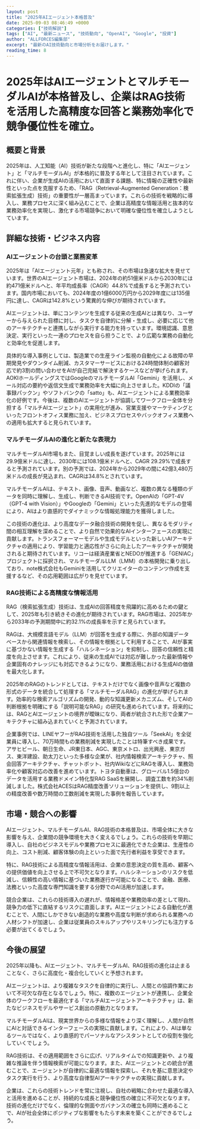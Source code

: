 ```yaml
---
layout: post
title: "2025年AIエージェント本格普及"
date: 2025-09-03 08:46:49 +0000
categories: ["技術解説"]
tags: ["AI", "最新ニュース", "技術動向", "OpenAI", "Google", "投資"]
author: "ALLFORCES編集部"
excerpt: "最新のAI技術動向と市場分析をお届けします。"
reading_time: 8
---
```

# **2025年はAIエージェントとマルチモーダルAIが本格普及し、企業はRAG技術を活用した高精度な回答と業務効率化で競争優位性を確立。**

## 概要と背景

2025年は、人工知能（AI）技術が新たな段階へと進化し、特に「AIエージェント」と「マルチモーダルAI」が本格的に普及する年として注目されています。これに伴い、企業が生成AIの活用において直面する課題、特に情報の正確性や最新性といった点を克服するため、「RAG（Retrieval-Augmented Generation：検索拡張生成）技術」の重要性が一層高まっています。これらの技術を戦略的に導入し、業務プロセスに深く組み込むことで、企業は高精度な情報活用と抜本的な業務効率化を実現し、激化する市場競争において明確な優位性を確立しようとしています。

## 詳細な技術・ビジネス内容

### AIエージェントの台頭と業務変革

2025年は「AIエージェント元年」とも称され、その市場は急速な拡大を見せています。世界のAIエージェント市場は、2024年の約51億米ドルから2030年には約471億米ドルへと、年平均成長率（CAGR）44.8%で成長すると予測されています。国内市場においても、2024年度の1億6000万円から2029年度には135億円に達し、CAGRは142.8%という驚異的な伸びが期待されています。

AIエージェントは、単にコンテンツを生成する従来の生成AIとは異なり、ユーザーから与えられた目標に対し、タスクを自律的に分解・生成し、必要に応じて他のアーキテクチャと連携しながら実行する能力を持っています。環境認識、意思決定、実行といった一連のプロセスを自ら担うことで、より広範な業務の自動化と効率化を促進します。

具体的な導入事例としては、製造業での生産ライン監視の自動化による故障の早期発見やダウンタイム削減、カスタマーサービスにおける24時間体制の顧客対応で約3割の問い合わせをAIが自己完結で解決するケースなどが挙げられます。AOKIホールディングスではGoogleのマルチモーダルAI「Gemini」を活用し、メール対応の要約や返信文生成で業務効率を大幅に向上させました。KDDIの「議事録パックン」やソフトバンクの「satto」も、AIエージェントによる業務効率化の好例です。今後は、複数のAIエージェントが協調してワークフロー全体を分担する「マルチAIエージェント」の実用化が進み、営業支援やマーケティングといったフロントオフィス業務に加え、ビジネスプロセスやバックオフィス業務への適用も拡大すると見られています。

### マルチモーダルAIの進化と新たな表現力

マルチモーダルAI市場もまた、目覚ましい成長を遂げています。2025年には29.9億米ドルに達し、2030年には108.1億米ドルへと、CAGR 29.29%で成長すると予測されています。別の予測では、2024年から2029年の間に42億3,480万米ドルの成長が見込まれ、CAGRは34.8%とされています。

マルチモーダルAIは、テキスト、画像、音声、動画など、複数の異なる種類のデータを同時に理解し、生成し、判断できるAI技術です。OpenAIの「GPT-4V（GPT-4 with Vision）」やGoogleの「Gemini」といった先進的なモデルの登場により、AIはより直感的でダイナミックな情報処理能力を獲得しました。

この技術の進化は、より高度なデータ融合技術の開発を促し、異なるモダリティ間の相互理解を深めることで、より自然で効果的なAIインターフェースの実現に貢献します。トランスフォーマーモデルや生成モデルといった新しいAIアーキテクチャの適用により、学習能力と適応性がさらに向上したアーキテクチャが開発されると期待されています。リコーは経済産業省とNEDOが推進する「GENIAC」プロジェクトに採択され、マルチモーダルLLM（LMM）の本格開発に乗り出しており、note株式会社もGeminiを活用してクリエイターのコンテンツ作成を支援するなど、その応用範囲は広がりを見せています。

### RAG技術による高精度な情報活用

RAG（検索拡張生成）技術は、生成AIの回答精度を飛躍的に高めるための鍵として、2025年も引き続きその進化が期待されています。RAG市場は、2025年から2033年の予測期間中に約32.1%の成長率を示すと見られています。

RAGは、大規模言語モデル（LLM）が回答を生成する際に、外部の知識データベースから関連情報を検索し、その情報を根拠として利用することで、AIが事実に基づかない情報を生成する「ハルシネーション」を抑制し、回答の信頼性と精度を向上させます。これにより、従来の生成AIでは対応が難しかった最新情報や企業固有のナレッジにも対応できるようになり、業務活用における生成AIの価値を最大化します。

2025年のRAGのトレンドとしては、テキストだけでなく画像や音声など複数の形式のデータを統合して処理する「マルチモーダルRAG」の進化が挙げられます。効率的な検索アルゴリズムの開発、動的な知識更新メカニズム、そしてAIの判断根拠を明確にする「説明可能なRAG」の研究も進められています。将来的には、RAGとAIエージェントの境界が曖昧になり、両者が統合された形で企業アーキテクチャに組み込まれていくと予測されています。

企業事例では、LINEヤフーがRAG技術を活用した独自ツール「SeekAI」を全従業員に導入し、70万時間もの業務削減を実現したことは特筆すべき成果です。アサヒビール、朝日生命、JR東日本、AGC、東京メトロ、出光興産、東京ガス、東洋建設、助太刀といった多様な企業が、社内情報検索アーキテクチャ、照会回答アーキテクチャ、チャットボット、社内WikiなどにRAGを導入し、業務効率化や顧客対応の改善を進めています。トヨタ自動車は、グローバル1.5億台のデータを活用する業務ドメイン特化型RAG SaaSを展開し、調査工数を約34%削減しました。株式会社ACESはRAG精度改善ソリューションを提供し、9割以上の精度改善や数万時間の工数削減を実現した事例を報告しています。

## 市場・競合への影響

AIエージェント、マルチモーダルAI、RAG技術の本格普及は、市場全体に大きな影響を与え、企業間の競争環境を大きく変えるでしょう。これらの技術を早期に導入し、自社のビジネスモデルや業務プロセスに最適化できた企業は、生産性の向上、コスト削減、顧客体験の向上といった面で先行者利益を享受できます。

特に、RAG技術による高精度な情報活用は、企業の意思決定の質を高め、顧客への提供価値を向上させる上で不可欠となります。ハルシネーションのリスクを低減し、信頼性の高い情報に基づいた業務遂行が可能になることで、金融、医療、法務といった高度な専門知識を要する分野でのAI活用が加速します。

競合企業は、これらの技術導入の遅れが、情報格差や業務効率の差として現れ、競争力の低下に直結するリスクに直面します。AIエージェントによる自動化が進むことで、人間にしかできない創造的な業務や高度な判断が求められる業務への人材シフトが加速し、企業は従業員のスキルアップやリスキリングにも注力する必要が出てくるでしょう。

## 今後の展望

2025年以降も、AIエージェント、マルチモーダルAI、RAG技術の進化は止まることなく、さらに高度化・複合化していくと予想されます。

AIエージェントは、より複雑なタスクを自律的に実行し、人間との協調作業において不可欠な存在となるでしょう。特に、複数のエージェントが連携し、企業全体のワークフローを最適化する「マルチAIエージェントアーキテクチャ」は、新たなビジネスモデルやサービス創出の原動力となります。

マルチモーダルAIは、現実世界からの多様な情報をより深く理解し、人間が自然にAIと対話できるインターフェースの実現に貢献します。これにより、AIは単なるツールではなく、より直感的でパーソナルなアシスタントとしての役割を強化していくでしょう。

RAG技術は、その適用範囲をさらに広げ、リアルタイムでの知識更新や、より複雑な推論を伴う情報検索が可能になります。また、AIエージェントとの統合が進むことで、エージェントが自律的に最適な情報を探索し、それを基に意思決定やタスク実行を行う、より高度な自律型AIアーキテクチャの実現に貢献します。

企業は、これらの技術トレンドを常に注視し、自社の戦略に合わせた最適な導入と活用を進めることが、持続的な成長と競争優位性の確立に不可欠となります。技術の進化だけでなく、倫理的な側面やガバナンスの確立も同時に進めることで、AIが社会全体にポジティブな影響をもたらす未来を築くことができるでしょう。
